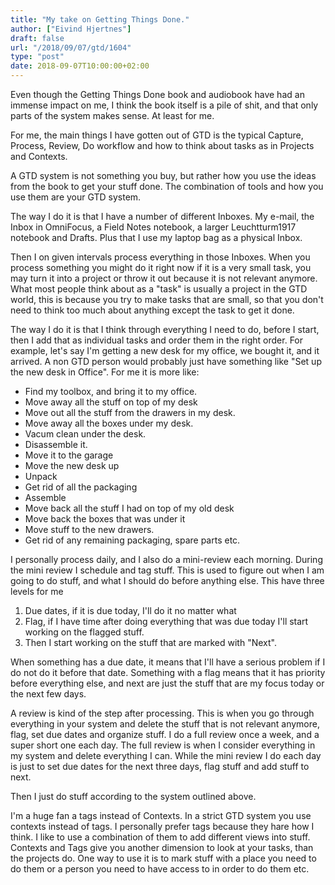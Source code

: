 ```yaml
---
title: "My take on Getting Things Done."
author: ["Eivind Hjertnes"]
draft: false
url: "/2018/09/07/gtd/1604"
type: "post"
date: 2018-09-07T10:00:00+02:00
---
```


Even though the Getting Things Done book and audiobook have had an
immense impact on me, I think the book itself is a pile of shit, and
that only parts of the system makes sense. At least for me.

For me, the main things I have gotten out of GTD is the typical Capture,
Process, Review, Do workflow and how to think about tasks as in Projects
and Contexts.

A GTD system is not something you buy, but rather how you use the ideas
from the book to get your stuff done. The combination of tools and how
you use them are your GTD system.

The way I do it is that I have a number of different Inboxes. My e-mail,
the Inbox in OmniFocus, a Field Notes notebook, a larger Leuchtturm1917
notebook and Drafts. Plus that I use my laptop bag as a physical Inbox.

Then I on given intervals process everything in those Inboxes. When you
process something you might do it right now if it is a very small task,
you may turn it into a project or throw it out because it is not
relevant anymore. What most people think about as a "task" is usually a
project in the GTD world, this is because you try to make tasks that are
small, so that you don't need to think too much about anything except
the task to get it done.

The way I do it is that I think through everything I need to do, before
I start, then I add that as individual tasks and order them in the right
order. For example, let's say I'm getting a new desk for my office, we
bought it, and it arrived. A non GTD person would probably just have
something like "Set up the new desk in Office". For me it is more like:

-   Find my toolbox, and bring it to my office.
-   Move away all the stuff on top of my desk
-   Move out all the stuff from the drawers in my desk.
-   Move away all the boxes under my desk.
-   Vacum clean under the desk.
-   Disassemble it.
-   Move it to the garage
-   Move the new desk up
-   Unpack
-   Get rid of all the packaging
-   Assemble
-   Move back all the stuff I had on top of my old desk
-   Move back the boxes that was under it
-   Move stuff to the new drawers.
-   Get rid of any remaining packaging, spare parts etc.

I personally process daily, and I also do a mini-review each morning.
During the mini review I schedule and tag stuff. This is used to figure
out when I am going to do stuff, and what I should do before anything
else. This have three levels for me

1.  Due dates, if it is due today, I'll do it no matter what
2.  Flag, if I have time after doing everything that was due today I'll
    start working on the flagged stuff.
3.  Then I start working on the stuff that are marked with "Next".

When something has a due date, it means that I'll have a serious problem
if I do not do it before that date. Something with a flag means that it
has priority before everything else, and next are just the stuff that
are my focus today or the next few days.

A review is kind of the step after processing. This is when you go
through everything in your system and delete the stuff that is not
relevant anymore, flag, set due dates and organize stuff. I do a full
review once a week, and a super short one each day. The full review is
when I consider everything in my system and delete everything I can.
While the mini review I do each day is just to set due dates for the
next three days, flag stuff and add stuff to next.

Then I just do stuff according to the system outlined above.

I'm a huge fan a tags instead of Contexts. In a strict GTD system you
use contexts instead of tags. I personally prefer tags because they hare
how I think. I like to use a combination of them to add different views
into stuff. Contexts and Tags give you another dimension to look at your
tasks, than the projects do. One way to use it is to mark stuff with a
place you need to do them or a person you need to have access to in
order to do them etc.
